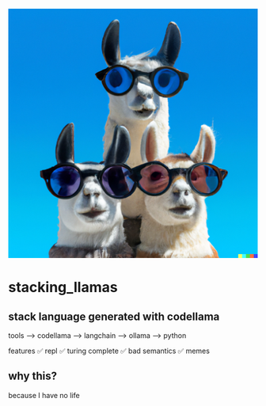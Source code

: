 ![llamas stacked](stacked_llamas.png)

# stacking_llamas

## stack language generated with codellama 

tools
--> codellama
--> langchain
--> ollama
--> python

features
✅ repl
✅ turing complete 
✅ bad semantics
✅ memes

## why this?
because I have no life
